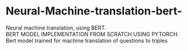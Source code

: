 # Neural-Machine-translation-bert-
Neural machine translation, using BERT.<BR>
BERT MODEL IMPLEMENTATION FROM SCRATCH USING PYTORCH. <br>
Bert model trained for machine translation of questions to triples

